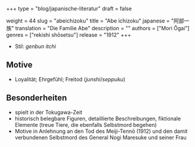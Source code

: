 +++
type = "blog/japanische-literatur"
draft = false

weight = 44
slug = "abeichizoku"
title = "Abe ichizoku"
japanese = "阿部一族"
translation = "Die Familie Abe"
description = ""
authors = ["Mori Ōgai"]
genres = ["rekishi shōsetsu"]
release = "1912"
+++

- Stil: _genbun itchi_

## Motive

- Loyalität; Ehrgefühl; Freitod (_junshi_/_seppuku_)

## Besonderheiten

- spielt in der Tokugawa-Zeit
- historisch belegbare Figuren, detaillierte Beschreibungen, fiktionale Elemente (treue Tiere, die
ebenfalls Selbstmord begehen)
- Motive in Anlehnung an den Tod des Meiji-Tennō (1912) und den damit verbundenen Selbstmord
des General Nogi Maresuke und seiner Frau

